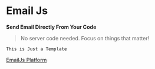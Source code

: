 # Email Js

**Send Email Directly From Your Code**

> No server code needed. Focus on things that matter!

`This is Just a Template`

[EmailJs Platform](https://www.emailjs.com/)
